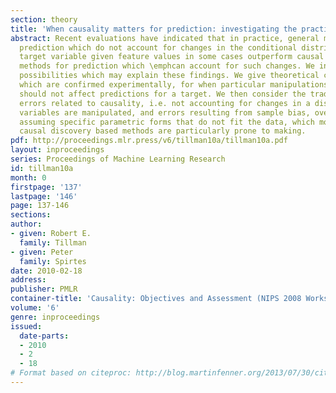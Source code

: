 ```yaml
---
section: theory
title: 'When causality matters for prediction: investigating the practical tradeoffs'
abstract: Recent evaluations have indicated that in practice, general methods for
  prediction which do not account for changes in the conditional distribution of a
  target variable given feature values in some cases outperform causal discovery based
  methods for prediction which \emphcan account for such changes. We investigate some
  possibilities which may explain these findings. We give theoretical conditions,
  which are confirmed experimentally, for when particular manipulations of variables
  should not affect predictions for a target. We then consider the tradeoff between
  errors related to causality, i.e. not accounting for changes in a distribution after
  variables are manipulated, and errors resulting from sample bias, overfitting, and
  assuming specific parametric forms that do not fit the data, which most existing
  causal discovery based methods are particularly prone to making.
pdf: http://proceedings.mlr.press/v6/tillman10a/tillman10a.pdf
layout: inproceedings
series: Proceedings of Machine Learning Research
id: tillman10a
month: 0
firstpage: '137'
lastpage: '146'
page: 137-146
sections: 
author:
- given: Robert E.
  family: Tillman
- given: Peter
  family: Spirtes
date: 2010-02-18
address: 
publisher: PMLR
container-title: 'Causality: Objectives and Assessment (NIPS 2008 Workshop)'
volume: '6'
genre: inproceedings
issued:
  date-parts:
  - 2010
  - 2
  - 18
# Format based on citeproc: http://blog.martinfenner.org/2013/07/30/citeproc-yaml-for-bibliographies/
---
```

